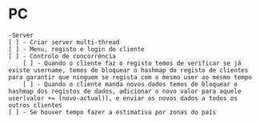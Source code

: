 # PC
    -Server
    [ ] - Criar server multi-thread
    [ ] - Menu, registo e login do cliente
    [ ] - Controlo de concorrência
        [ ] - Quando o cliente faz o registo temos de verificar se já existe username, temos de bloquear o hashmap do registo de clientes para garantir que ninguem se regista com o mesmo user ao mesmo tempo
        [ ] - Quando o cliente manda novos dados temos de bloquear o hashmap dos registos de dados, adicionar o novo valor para aquele user(valor += (novo-actual)), e enviar os novos dados a todos os outros clientes
    [ ] - Se houver tempo fazer a estimativa por zonas do país
